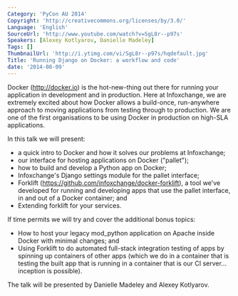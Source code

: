 ```yaml
---
Category: 'PyCon AU 2014'
Copyright: 'http://creativecommons.org/licenses/by/3.0/'
Language: 'English'
SourceUrl: 'http://www.youtube.com/watch?v=SgL8r--p97s'
Speakers: [Alexey Kotlyarov, Danielle Madeley]
Tags: []
ThumbnailUrl: 'http://i.ytimg.com/vi/SgL8r--p97s/hqdefault.jpg'
Title: 'Running Django on Docker: a workflow and code'
date: '2014-08-09'
---
```

Docker (http://docker.io) is the hot-new-thing out there for running your application in development and in production. Here at Infoxchange, we are extremely excited about how Docker allows a build-once, run-anywhere approach to moving applications from testing through to production. We are one of the first organisations to be using Docker in production on high-SLA applications.

In this talk we will present:

- a quick intro to Docker and how it solves our problems at Infoxchange;
- our interface for hosting applications on Docker ("pallet");
- how to build and develop a Python app on Docker;
- Infoxchange's Django settings module for the pallet interface;
- Forklift (https://github.com/infoxchange/docker-forklift), a tool we've developed for running and developing apps that use the pallet interface, in and out of a Docker container; and
- Extending forklift for your services.

If time permits we will try and cover the additional bonus topics:

- How to host your legacy mod_python application on Apache inside Docker with minimal changes; and
- Using Forklift to do automated full-stack integration testing of apps by spinning up containers of other apps (which we do in a container that is testing the built app that is running in a container that is our CI server... inception is possible).

The talk will be presented by Danielle Madeley and Alexey Kotlyarov.
